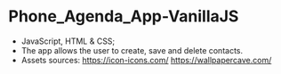 # Phone_Agenda_App-VanillaJS
- JavaScript, HTML & CSS;
- The app allows the user to create, save and delete contacts.
- Assets sources:
  https://icon-icons.com/
  https://wallpapercave.com/
